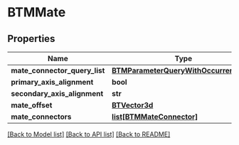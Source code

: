 # BTMMate

## Properties
Name | Type | Description | Notes
------------ | ------------- | ------------- | -------------
**mate_connector_query_list** | [**BTMParameterQueryWithOccurrenceList**](BTMParameterQueryWithOccurrenceList.md) |  | [optional] 
**primary_axis_alignment** | **bool** |  | [optional] 
**secondary_axis_alignment** | **str** |  | [optional] 
**mate_offset** | [**BTVector3d**](BTVector3d.md) |  | [optional] 
**mate_connectors** | [**list[BTMMateConnector]**](BTMMateConnector.md) |  | [optional] 

[[Back to Model list]](../README.md#documentation-for-models) [[Back to API list]](../README.md#documentation-for-api-endpoints) [[Back to README]](../README.md)


